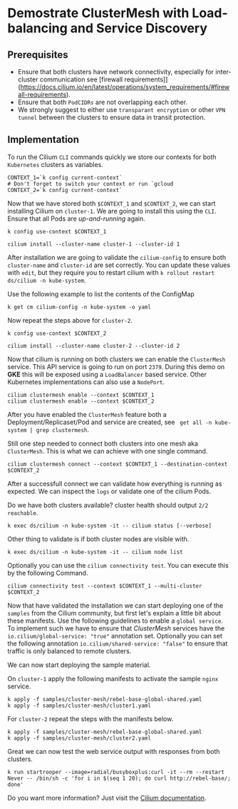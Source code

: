 # Demostrate ClusterMesh with Load-balancing and Service Discovery

## Prerequisites

- Ensure that both clusters have network connectivity, especially for inter-cluster communication see [firewall requirements]](https://docs.cilium.io/en/latest/operations/system_requirements/#firewall-requirements).
- Ensure that both `PodCIDRs` are not overlapping each other.
- We strongly suggest to either use `transparant encryption` or other `VPN tunnel` between the clusters to ensure data in transit protection.

## Implementation

To run the Cilium `CLI` commands quickly we store our contexts for both `Kubernetes` clusters as variables.

```
CONTEXT_1=`k config current-context`
# Don't forget to switch your context or run `gcloud 
CONTEXT_2=`k config current-context`
```

Now that we have stored both `$CONTEXT_1` and `$CONTEXT_2`, we can start installing Cilium on `cluster-1`. We are going to install this using the `CLI`. Ensure that all Pods are *up-and-running* again.

```
k config use-context $CONTEXT_1
```
```
cilium install --cluster-name cluster-1 --cluster-id 1
```

After installation we are going to validate the `cilium-config` to ensure both `cluster-name` and `cluster-id` are set correctly. You can update these values with `edit`, but they require you to restart cilium with `k rollout restart ds/cilium -n kube-system`.

Use the following example to list the contents of the ConfigMap

```
k get cm cilium-config -n kube-system -o yaml
```

Now repeat the steps above for `cluster-2`.

```
k config use-context $CONTEXT_2
```
```
cilium install --cluster-name cluster-2 --cluster-id 2
```

Now that cilium is running on both clusters we can enable the `ClusterMesh` service. This API service is going to run on port `2379`. During this demo on **GKE** this will be exposed using a `LoadBalancer` based service. Other Kubernetes implementations can also use a `NodePort`.

```
cilium clustermesh enable --context $CONTEXT_1
cilium clustermesh enable --context $CONTEXT_2
```

After you have enabled the  `ClusterMesh` feature both a Deployment/Replicaset/Pod and service are created, see ` get all -n kube-system | grep clustermesh`.

Still one step needed to connect both clusters into one mesh aka `ClusterMesh`. This is what we can achieve with one single command.

```
cilium clustermesh connect --context $CONTEXT_1 --destination-context $CONTEXT_2
```

After a successfull connect we can validate how everything is running as expected. We can inspect the `logs` or validate one of the cilium Pods.

Do we have both clusters available? cluster health should output `2/2 reachable`.
 
```
k exec ds/cilium -n kube-system -it -- cilium status [--verbose]
```

Other thing to validate is if both cluster nodes are visible with.

```
k exec ds/cilium -n kube-system -it -- cilium node list
```

Optionally you can use the `cilium connectivity test`. You can execute this by the following Command.

```
cilium connectivity test --context $CONTEXT_1 --multi-cluster $CONTEXT_2
```

Now that have validated the installation we can start deploying one of the `samples` from the Cilium community, but first let's explain a little bit about these manifests. Use the following guidelines to enable a `global service`. To implement such we have to ensure that *ClusterMesh* services have the `io.cilium/global-service: "true"` annotation set. Optionally you can set the following annotation `io.cilium/shared-service: "false"` to ensure that traffic is only balanced to remote clusters.

We can now start deploying the sample material.

On `cluster-1` apply the following manifests to activate the sample `nginx` service.

```
k apply -f samples/cluster-mesh/rebel-base-global-shared.yaml
k apply -f samples/cluster-mesh/cluster1.yaml
```

For `cluster-2` repeat the steps with the manifests below.

```
k apply -f samples/cluster-mesh/rebel-base-global-shared.yaml
k apply -f samples/cluster-mesh/cluster2.yaml
```

Great we can now test the web service output with responses from both clusters.
```
k run startrooper --image=radial/busyboxplus:curl -it --rm --restart Never -- /bin/sh -c 'for i in $(seq 1 20); do curl http://rebel-base/; done'
```

Do you want more information? Just visit the [Cilium documentation](https://docs.cilium.io/en/latest/gettingstarted/clustermesh/services/).